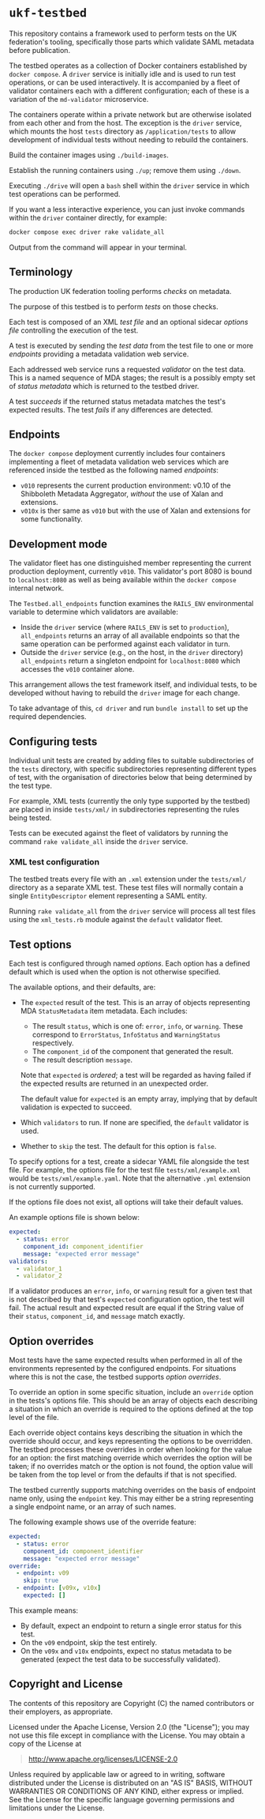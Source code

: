 # `ukf-testbed`

This repository contains a framework used to perform tests on the
UK federation's tooling, specifically those parts which validate
SAML metadata before publication.

The testbed operates as a collection of Docker containers established by
`docker compose`. A `driver` service is initially idle and is used to
run test operations, or can be used interactively. It is accompanied
by a fleet of validator containers each with a different configuration;
each of these is a variation of the `md-validator` microservice.

The containers operate within a private network but are otherwise isolated
from each other and from the host. The exception is the `driver` service,
which mounts the host `tests` directory as `/application/tests` to allow
development of individual tests without needing to rebuild the containers.

Build the container images using `./build-images`.

Establish the running containers using `./up`; remove them using `./down`.

Executing `./drive` will open a `bash` shell within the `driver` service
in which test operations can be performed.

If you want a less interactive experience, you can just invoke commands
within the `driver` container directly, for example:

```bash
docker compose exec driver rake validate_all
```

Output from the command will appear in your terminal.

## Terminology

The production UK federation tooling performs *checks* on metadata.

The purpose of this testbed is to perform *tests* on those checks.

Each test is composed of an XML *test file* and an optional
sidecar *options file* controlling the execution of the test.

A test is executed by sending the *test data* from the test file to
one or more *endpoints* providing a metadata validation web service.

Each addressed web service runs a requested *validator* on the test data.
This is a named sequence of MDA stages; the result is a possibly empty
set of *status metadata* which is returned to the testbed driver.

A test *succeeds* if the returned status metadata matches the
test's expected results. The test *fails* if any differences
are detected.

## Endpoints

The `docker compose` deployment currently includes four containers
implementing a fleet of metadata validation web services which are referenced
inside the testbed as the following named *endpoints*:

- `v010` represents the current production environment: v0.10 of
  the Shibboleth Metadata Aggregator, *without* the use of Xalan
  and extensions.
- `v010x` is ther same as `v010` but with the use of Xalan and
  extensions for some functionality.

## Development mode

The validator fleet has one distinguished member representing the current
production deployment, currently `v010`. This validator's port 8080 is
bound to `localhost:8080` as well as being available within the
`docker compose` internal network.

The `Testbed.all_endpoints` function examines the `RAILS_ENV` environmental variable
to determine which validators are available:

- Inside the `driver` service (where `RAILS_ENV` is set to `production`),
  `all_endpoints` returns an array of all available endpoints so that the
  same operation can be performed against each validator in turn.
- Outside the `driver` service (e.g., on the host, in the `driver` directory)
 `all_endpoints` return a singleton endpoint for `localhost:8080` which accesses
  the `v010` container alone.

This arrangement allows the test framework itself, and individual tests, to be developed
without having to rebuild the `driver` image for each change.

To take advantage of this, `cd driver` and run `bundle install` to
set up the required dependencies.

## Configuring tests

Individual unit tests are created by adding files to suitable subdirectories
of the `tests` directory, with specific subdirectories representing different
types of test, with the organisation of directories below that being determined
by the test type.

For example, XML tests (currently the only type supported by the testbed) are
placed in inside `tests/xml/` in subdirectories representing the rules being
tested.

Tests can be executed against the fleet of validators by running the command
`rake validate_all` inside the `driver` service.

### XML test configuration

The testbed treats every file with an `.xml` extension under the `tests/xml/`
directory as a separate XML test. These test files will normally contain
a single `EntityDescriptor` element representing a SAML entity.

Running `rake validate_all` from the `driver` service will process all
test files using the `xml_tests.rb` module against the `default` validator fleet.

## Test options

Each test is configured through named *options*. Each option has a defined
default which is used when the option is not otherwise specified.

The available options, and their defaults, are:

- The `expected` result of the test. This is an array of objects representing
  MDA `StatusMetadata` item metadata. Each includes:

  - The result `status`, which is one of: `error`, `info`, or `warning`. These
    correspond to `ErrorStatus`, `InfoStatus` and `WarningStatus` respectively.
  - The `component_id` of the component that generated the result.
  - The result description `message`.

  Note that `expected` is *ordered*; a test will be regarded as having failed if
  the expected results are returned in an unexpected order.

  The default value for `expected` is an empty array, implying that by default
  validation is expected to succeed.

- Which `validators` to run. If none are specified, the `default` validator is used.
- Whether to `skip` the test. The default for this option is `false`.

To specify options for a test, create a sidecar YAML file alongside the test file.
For example, the options file for the test file `tests/xml/example.xml` would
be `tests/xml/example.yaml`. Note that the alternative `.yml` extension is not
currently supported.

If the options file does not exist, all options will take their default values.

An example options file is shown below:

``` yaml
expected:
  - status: error
    component_id: component_identifier
    message: "expected error message"
validators:
  - validator_1
  - validator_2
```

If a validator produces an `error`, `info`, or `warning` result for a given test
that is not described by that test's `expected` configuration option, the test
will fail. The actual result and expected result are equal if the String value
of their `status`, `component_id`, and `message` match exactly.

## Option overrides

Most tests have the same expected results when performed in all of the environments
represented by the configured endpoints. For situations where this is not the case,
the testbed supports *option overrides*.

To override an option in some specific situation, include an `override` option
in the tests's options file. This should be an array of objects each describing
a situation in which an override is required to the options defined at the top
level of the file.

Each override object contains keys describing the situation in which the override
should occur, and keys representing the options to be overridden. The testbed
processes these overrides in order when looking for the value for an option:
the first matching override which overrides the option will be taken; if no
overrides match or the option is not found, the option value will be taken from
the top level or from the defaults if that is not specified.

The testbed currently supports matching overrides on the basis of endpoint name
only, using the `endpoint` key. This may either be a string representing a single
endpoint name, or an array of such names.

The following example shows use of the override feature:

```yaml
expected:
  - status: error
    component_id: component_identifier
    message: "expected error message"
override:
  - endpoint: v09
    skip: true
  - endpoint: [v09x, v10x]
    expected: []
```

This example means:

- By default, expect an endpoint to return a single error status for this
  test.
- On the `v09` endpoint, skip the test entirely.
- On the `v09x` and `v10x` endpoints, expect no status metadata to be
  generated (expect the test data to be successfully validated).

## Copyright and License

The contents of this repository are Copyright (C) the named contributors or their
employers, as appropriate.

Licensed under the Apache License, Version 2.0 (the "License");
you may not use this file except in compliance with the License.
You may obtain a copy of the License at

> <http://www.apache.org/licenses/LICENSE-2.0>

Unless required by applicable law or agreed to in writing, software
distributed under the License is distributed on an "AS IS" BASIS,
WITHOUT WARRANTIES OR CONDITIONS OF ANY KIND, either express or implied.
See the License for the specific language governing permissions and
limitations under the License.
